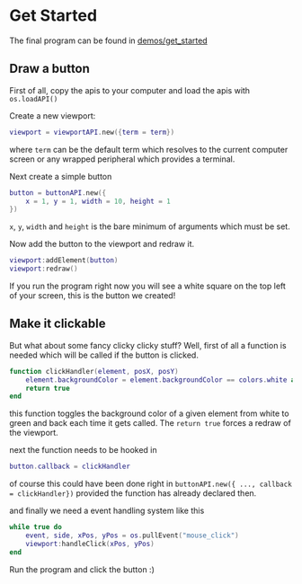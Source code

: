 # Get Started

The final program can be found in [demos/get_started](../demos/get_started)

## Draw a button

First of all, copy the apis to your computer and load the apis with `os.loadAPI()`

Create a new viewport:

```lua
viewport = viewportAPI.new({term = term})
```

where `term` can be the default term which resolves to the current computer screen or any wrapped peripheral which provides a terminal.

Next create a simple button

```lua
button = buttonAPI.new({
    x = 1, y = 1, width = 10, height = 1
})
```

`x`, `y`, `width` and `height` is the bare minimum of arguments which must be set.

Now add the button to the viewport and redraw it.

```lua
viewport:addElement(button)
viewport:redraw()
```

If you run the program right now you will see a white square on the top left of your screen, this is the button we created!

## Make it clickable

But what about some fancy clicky clicky stuff?
Well, first of all a function is needed which will be called if the button is clicked.

```lua
function clickHandler(element, posX, posY)
    element.backgroundColor = element.backgroundColor == colors.white and colors.green or colors.white
    return true
end
```

this function toggles the background color of a given element from white to green and back each time it gets called. The `return true` forces a redraw of the viewport.

next the function needs to be hooked in

```lua
button.callback = clickHandler
```

of course this could have been done right in `buttonAPI.new({ ..., callback = clickHandler})` provided the function has already declared then.

and finally we need a event handling system like this

```lua
while true do
    event, side, xPos, yPos = os.pullEvent("mouse_click")
    viewport:handleClick(xPos, yPos)
end
```

Run the program and click the button :)
